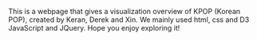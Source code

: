 This is a webpage that gives a visualization overview of KPOP (Korean POP), created by Keran, Derek and Xin. 
We mainly used html, css and D3 JavaScript and JQuery.
Hope you enjoy exploring it!
